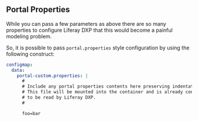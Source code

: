 ## Portal Properties

While you can pass a few parameters as above there are so many properties to configure Liferay DXP that this would become a painful modeling problem.

So, it is possible to pass `portal.properties` style configuration by using the following construct:

```yaml
configmap:
  data:
    portal-custom.properties: |
      #
      # Include any portal properties contents here preserving indentation.
      # This file will be mounted into the container and is already configured
      # to be read by Liferay DXP.
      #

      foo=bar
```
